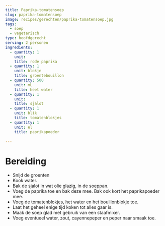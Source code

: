 ```yaml
---
title: Paprika-tomatensoep
slug: paprika-tomatensoep
image: recipes/gerechten/paprika-tomatensoep.jpg
tags: 
  - soep
  - vegetarisch
type: hoofdgerecht
serving: 2 personen
ingredients:
  - quantity: 1
    unit: 
    title: rode paprika
  - quantity: 1
    unit: blokje
    title: groentebouillon
  - quantity: 500
    unit: mL
    title: heet water
  - quantity: 1
    unit: 
    title: sjalot
  - quantity: 1 
    unit: blik
    title: tomatenblokjes
  - quantity: 1 
    unit: el
    title: paprikapoeder

---
```


# Bereiding
- Snijd de groenten
- Kook water.
- Bak de sjalot in wat olie glazig, in de soeppan.
- Voeg de paprika toe en bak deze mee. Bak ook kort het paprikapoeder mee.
- Voeg de tomatenblokjes, het water en het bouillonblokje toe. 
- Laat het geheel enige tijd koken tot alles gaar is.
- Maak de soep glad met gebruik van een staafmixer. 
- Voeg eventueel water, zout, cayennepeper en peper naar smaak toe.

